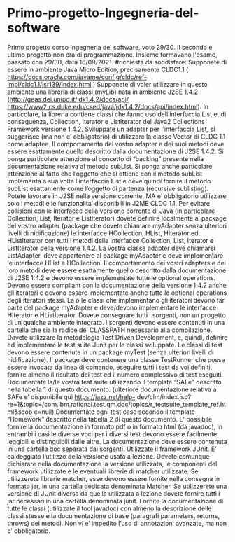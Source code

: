 # Primo-progetto-Ingegneria-del-software
Primo progetto corso Ingegneria del software, voto 29/30. Il secondo e ultimo progetto non era di programmazione. Insieme formavano l'esame, passato con 29/30, data 16/09/2021. 
#richiesta da soddisfare:
Supponete di essere in ambiente Java Micro Edition, precisamente CLDC1.1
( https://docs.oracle.com/javame/config/cldc/ref-impl/cldc1.1/jsr139/index.html )
Supponete di voler utilizzare in questo ambiente una libreria di classi (myLib) nata in ambiente J2SE 1.4.2
(http://geas.dei.unipd.it/jdk1.4.2/docs/api/ 
https://www2.cs.duke.edu/csed/java/jdk1.4.2/docs/api/index.html).
In particolare, la libreria contiene classi che fanno uso dell’interfaccia List e, di conseguenza, Collection, 
Iterator e ListIterator del Java2 Collections Framework versione 1.4.2.
Sviluppate un adapter per l’interfaccia List, si suggerisce (ma non e’ obbligatorio) di utilizzare la classe
Vector di CLDC 1.1 come adaptee. 
Il comportamento del vostro adapter e dei suoi metodi deve essere esattamente quello descritto dalla 
documentazione di J2SE 1.4.2. Si ponga particolare attenzione al concetto di “backing” presente nella 
documentazione relativa al metodo subList. Si ponga anche particolare attenzione al fatto che l’oggetto che 
si ottiene con il metodo subList implementa a sua volta l’interfaccia List e deve quindi fornire il metodo 
subList esattamente come l’oggetto di partenza (recursive sublisting).
Potete lavorare in J2SE nella versione corrente, MA e’ obbligatorio utilizzare solo i metodi e le funzionalita’ 
disponibili in J2ME CLDC 1.1.
Per evitare collisioni con le interfacce della versione corrente di Java (in particolare Collection, List, Iterator 
e ListIterator) dovete definire localmente al package del vostro adapter (package che dovete chiamare 
myAdapter senza ulteriori livelli di nidificazione) le interfacce HCollection, HList, HIterator ed HListIterator 
con tutti i metodi delle interfacce Collection, List, Iterator e ListIterator della versione 1.4.2.
La vostra classe adapter deve chiamarsi ListAdapter, deve appartenere al package myAdapter e deve
implementare le interfacce HList e HCollection.
Il comportamento dei vostri adapters e dei loro metodi deve essere esattamente quello descritto dalla 
documentazione di J2SE 1.4.2 e devono essere implementate tutte le optional operations.
Devono essere compliant con la documentazione della versione 1.4.2 anche gli iteratori e devono essere 
implementate anche tutte le optional operations degli iteratori stessi. La o le classi che implementano gli 
iteratori devono far parte del package myAdapter e deve/devono implementare le interfacce HIterator e 
HListIterator.
Dovete consegnare tutti i sorgenti, non un progetto di un qualche ambiente integrato. I sorgenti devono 
essere contenuti in una cartella che sia la radice del CLASSPATH necessario alla compilazione.
Dovete utilizzare la metodologia Test Driven Development, e, quindi, definire ed Implementare le test suite 
Junit per le classi sviluppate. Le classi di test devono essere contenute in un package myTest (senza ulteriori 
livelli di nidificazione). Il package deve contenere una classe TestRunner che possa essere invocata da linea 
di comando, eseguire tutti i test da voi definiti, fornire almeno il risultato dei test ed il numero complessivo 
di test eseguiti.
Documentate la/le vostra test suite utilizzando il template “SAFe” descritto nella tabella 1 di questo 
documento. (ulteriore documentazione relativa a SAFe e’ disponibile qui https://jazz.net/help-
dev/clm/index.jsp?re=1&topic=/com.ibm.rational.test.qm.doc/topics/r_testsuite_template_ref.html&scop
e=null)
Documentate ogni test case secondo il template “Homework” descritto nella tabella 2 di questo 
documento.
E’ possibile fornire la documentazione in formato pdf o in formato html (da javadoc), in entrambi i casi le 
diverse voci per i diversi test devono essere facilmente leggibili e distinguibili dalle altre.
La documentazione deve essere contenuta in una cartella doc separata dai sorgenti.
Utilizzate il framework JUnit. E’ caldeggiato l’utilizzo della versione usata a lezione. Dovete comunque 
dichiarare nella documentazione la versione utilizzata, le componenti del framework utilizzate e le 
eventuali librerie di matcher utilizzate. Se utilizzerete librerie matcher, esse devono essere fornite nella 
consegna in formato jar, in una cartella dedicata denominata Matcher. Se utilizzerete una versione di JUnit 
diversa da quella utilizzata a lezione dovete fornire tutti i jar necessari in una cartella denominata junit.
Fornite la documentazione di tutte le classi (utilizzate il tool javadoc) con almeno la descrizione delle classi 
stesse e la documentazione di base (paragrafi parameters, returns, throws) dei metodi. Non vi e’ impedito 
l’uso di annotazioni avanzate, ma non e’ obbligatorio.
